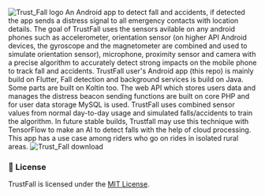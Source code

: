 ![Trust_Fall logo](https://i.imgur.com/GB00eBr.png)
An Android app to detect fall and accidents, if detected the app sends a distress signal to all emergency contacts with location details. The goal of TrustFall uses the sensors avilable on any android phones such as accelerometer, orientation sensor (on higher API Android devices, the gyroscope and the magnetometer are combined and used to simulate orientation sensor), microphone, proximity sensor and camera with a precise algorithm to accurately detect strong impacts on the mobile phone to track fall and accidents.
TrustFall user's Android app (this repo) is mainly build on Flutter, Fall detection and background services is build on Java. Some parts are built on Koltin too. The web API which stores users data and manages the distress beacon sending functions are built on core PHP and for user data storage MySQL is used. TrustFall uses combined sensor values from normal day-to-day usage and simulated falls/accidents to train the algorithm. In future stable builds, Trustfall may use this technique with TensorFlow to make an AI to detect falls with the help of cloud processing. This app has a use case among riders who go on rides in isolated rural areas.
![Trust_Fall download](https://i.imgur.com/k2G6cSo.png)

 ### :page_with_curl: License
TrustFall is licensed under the [MIT License](https://github.com/Niyko/TrustFall/blob/master/LICENSE).
